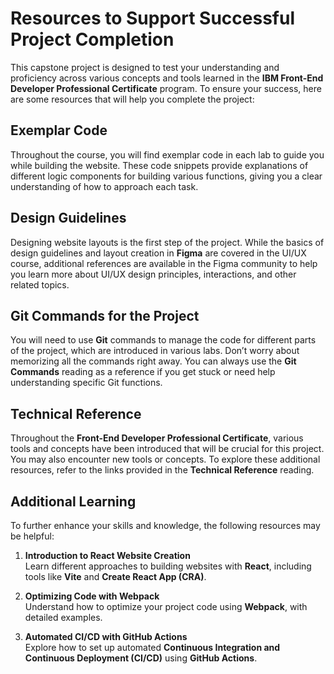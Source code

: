 # Resources to Support Successful Project Completion

This capstone project is designed to test your understanding and proficiency across various concepts and tools learned in the **IBM Front-End Developer Professional Certificate** program. To ensure your success, here are some resources that will help you complete the project:

## Exemplar Code

Throughout the course, you will find exemplar code in each lab to guide you while building the website. These code snippets provide explanations of different logic components for building various functions, giving you a clear understanding of how to approach each task.

## Design Guidelines

Designing website layouts is the first step of the project. While the basics of design guidelines and layout creation in **Figma** are covered in the UI/UX course, additional references are available in the Figma community to help you learn more about UI/UX design principles, interactions, and other related topics.

## Git Commands for the Project

You will need to use **Git** commands to manage the code for different parts of the project, which are introduced in various labs. Don’t worry about memorizing all the commands right away. You can always use the **Git Commands** reading as a reference if you get stuck or need help understanding specific Git functions.

## Technical Reference

Throughout the **Front-End Developer Professional Certificate**, various tools and concepts have been introduced that will be crucial for this project. You may also encounter new tools or concepts. To explore these additional resources, refer to the links provided in the **Technical Reference** reading.

## Additional Learning

To further enhance your skills and knowledge, the following resources may be helpful:

1. **Introduction to React Website Creation**  
   Learn different approaches to building websites with **React**, including tools like **Vite** and **Create React App (CRA)**.

2. **Optimizing Code with Webpack**  
   Understand how to optimize your project code using **Webpack**, with detailed examples.

3. **Automated CI/CD with GitHub Actions**  
   Explore how to set up automated **Continuous Integration and Continuous Deployment (CI/CD)** using **GitHub Actions**.
